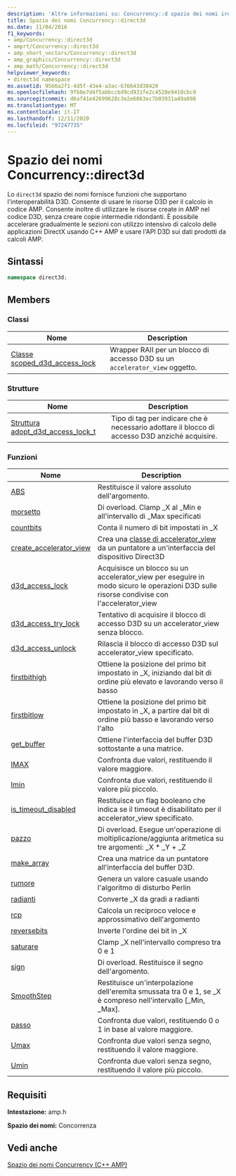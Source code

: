 ```yaml
---
description: 'Altre informazioni su: Concurrency::d spazio dei nomi irect3d'
title: Spazio dei nomi Concurrency::direct3d
ms.date: 11/04/2016
f1_keywords:
- amp/Concurrency::direct3d
- amprt/Concurrency::direct3d
- amp_short_vectors/Concurrency::direct3d
- amp_graphics/Concurrency::direct3d
- amp_math/Concurrency::direct3d
helpviewer_keywords:
- direct3d namespace
ms.assetid: 9566a2f1-4d5f-43e4-a3ac-676643d38420
ms.openlocfilehash: 9fb0e7d4f5abbccbd9cd931fe2c4520e9410cbc9
ms.sourcegitcommit: d6af41e42699628c3e2e6063ec7b03931a49a098
ms.translationtype: MT
ms.contentlocale: it-IT
ms.lasthandoff: 12/11/2020
ms.locfileid: "97247735"
---
```

# <a name="concurrencydirect3d-namespace"></a>Spazio dei nomi Concurrency::direct3d

Lo `direct3d` spazio dei nomi fornisce funzioni che supportano l'interoperabilità D3D. Consente di usare le risorse D3D per il calcolo in codice AMP. Consente inoltre di utilizzare le risorse create in AMP nel codice D3D, senza creare copie intermedie ridondanti. È possibile accelerare gradualmente le sezioni con utilizzo intensivo di calcolo delle applicazioni DirectX usando C++ AMP e usare l'API D3D sui dati prodotti da calcoli AMP.

## <a name="syntax"></a>Sintassi

```cpp
namespace direct3d;
```

## <a name="members"></a>Members

### <a name="classes"></a>Classi

|Nome|Description|
|----------|-----------------|
|[Classe scoped_d3d_access_lock](scoped-d3d-access-lock-class.md)|Wrapper RAII per un blocco di accesso D3D su un `accelerator_view` oggetto.|

### <a name="structures"></a>Strutture

|Nome|Description|
|----------|-----------------|
|[Struttura adopt_d3d_access_lock_t](adopt-d3d-access-lock-t-structure.md)|Tipo di tag per indicare che è necessario adottare il blocco di accesso D3D anziché acquisire.|

### <a name="functions"></a>Funzioni

|Nome|Description|
|----------|-----------------|
|[ABS](concurrency-direct3d-namespace-functions-amp.md#abs)|Restituisce il valore assoluto dell'argomento.|
|[morsetto](concurrency-direct3d-namespace-functions-amp.md#clamp)|Di overload. Clamp _X al _Min e all'intervallo di _Max specificati|
|[countbits](concurrency-direct3d-namespace-functions-amp.md#countbits)|Conta il numero di bit impostati in _X|
|[create_accelerator_view](concurrency-direct3d-namespace-functions-amp.md#create_accelerator_view)|Crea una [classe di accelerator_view](accelerator-view-class.md) da un puntatore a un'interfaccia del dispositivo Direct3D|
|[d3d_access_lock](concurrency-direct3d-namespace-functions-amp.md#d3d_access_lock)|Acquisisce un blocco su un accelerator_view per eseguire in modo sicuro le operazioni D3D sulle risorse condivise con l'accelerator_view|
|[d3d_access_try_lock](concurrency-direct3d-namespace-functions-amp.md#d3d_access_try_lock)|Tentativo di acquisire il blocco di accesso D3D su un accelerator_view senza blocco.|
|[d3d_access_unlock](concurrency-direct3d-namespace-functions-amp.md#d3d_access_unlock)|Rilascia il blocco di accesso D3D sul accelerator_view specificato.|
|[firstbithigh](concurrency-direct3d-namespace-functions-amp.md#firstbithigh)|Ottiene la posizione del primo bit impostato in _X, iniziando dal bit di ordine più elevato e lavorando verso il basso|
|[firstbitlow](concurrency-direct3d-namespace-functions-amp.md#firstbitlow)|Ottiene la posizione del primo bit impostato in _X, a partire dal bit di ordine più basso e lavorando verso l'alto|
|[get_buffer](concurrency-direct3d-namespace-functions-amp.md#get_buffer)|Ottiene l'interfaccia del buffer D3D sottostante a una matrice.|
|[IMAX](concurrency-direct3d-namespace-functions-amp.md#imax)|Confronta due valori, restituendo il valore maggiore.|
|[Imin](concurrency-direct3d-namespace-functions-amp.md#imin)|Confronta due valori, restituendo il valore più piccolo.|
|[is_timeout_disabled](concurrency-direct3d-namespace-functions-amp.md#is_timeout_disabled)|Restituisce un flag booleano che indica se il timeout è disabilitato per il accelerator_view specificato.|
|[pazzo](concurrency-direct3d-namespace-functions-amp.md#mad)|Di overload. Esegue un'operazione di moltiplicazione/aggiunta aritmetica su tre argomenti: _X \* _Y + _Z|
|[make_array](concurrency-direct3d-namespace-functions-amp.md#make_array)|Crea una matrice da un puntatore all'interfaccia del buffer D3D.|
|[rumore](concurrency-direct3d-namespace-functions-amp.md#noise)|Genera un valore casuale usando l'algoritmo di disturbo Perlin|
|[radianti](concurrency-direct3d-namespace-functions-amp.md#radians)|Converte _X da gradi a radianti|
|[rcp](concurrency-direct3d-namespace-functions-amp.md#rcp)|Calcola un reciproco veloce e approssimativo dell'argomento|
|[reversebits](concurrency-direct3d-namespace-functions-amp.md#reversebits)|Inverte l'ordine dei bit in _X|
|[saturare](concurrency-direct3d-namespace-functions-amp.md#saturate)|Clamp _X nell'intervallo compreso tra 0 e 1|
|[sign](concurrency-direct3d-namespace-functions-amp.md#sign)|Di overload. Restituisce il segno dell'argomento.|
|[SmoothStep](concurrency-direct3d-namespace-functions-amp.md#smoothstep)|Restituisce un'interpolazione dell'eremita smussata tra 0 e 1, se _X è compreso nell'intervallo [_Min, _Max].|
|[passo](concurrency-direct3d-namespace-functions-amp.md#step)|Confronta due valori, restituendo 0 o 1 in base al valore maggiore.|
|[Umax](concurrency-direct3d-namespace-functions-amp.md#umax)|Confronta due valori senza segno, restituendo il valore maggiore.|
|[Umin](concurrency-direct3d-namespace-functions-amp.md#umin)|Confronta due valori senza segno, restituendo il valore più piccolo.|

## <a name="requirements"></a>Requisiti

**Intestazione:** amp.h

**Spazio dei nomi:** Concorrenza

## <a name="see-also"></a>Vedi anche

[Spazio dei nomi Concurrency (C++ AMP)](concurrency-namespace-cpp-amp.md)
